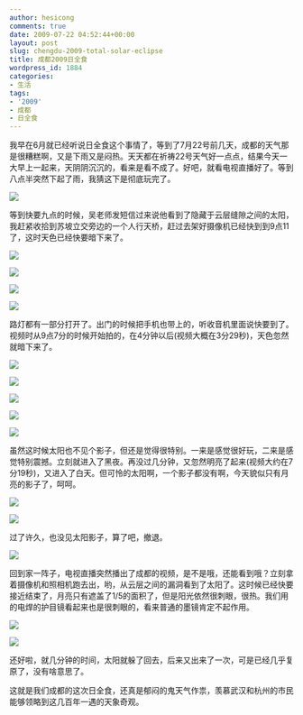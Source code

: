 ```yaml
---
author: hesicong
comments: true
date: 2009-07-22 04:52:44+00:00
layout: post
slug: chengdu-2009-total-solar-eclipse
title: 成都2009日全食
wordpress_id: 1884
categories:
- 生活
tags:
- '2009'
- 成都
- 日全食
---
```


我早在6月就已经听说日全食这个事情了，等到了7月22号前几天，成都的天气那是很糟糕啊，又是下雨又是闷热。天天都在祈祷22号天气好一点点，结果今天一大早上一起来，天阴阴沉沉的，看来是看不成了。好吧，就看电视直播好了。等到八点半突然下起了雨，我猜这下是彻底玩完了。

[](/images/2009-7-22/IMG_2368.JPG)![](/images/2009-7-22/image/thumb/IMG_2368.JPG)

等到快要九点的时候，吴老师发短信过来说他看到了隐藏于云层缝隙之间的太阳，我赶紧收拾到苏坡立交旁边的一个人行天桥，赶过去架好摄像机已经快到到9点11了，这时天色已经快要暗下来了。

[](/images/2009-7-22/IMG_2375.JPG)![](/images/2009-7-22/image/thumb/IMG_2375.JPG)

[](/images/2009-7-22/IMG_2376.JPG)![](/images/2009-7-22/image/thumb/IMG_2376.JPG)

[](/images/2009-7-22/IMG_2377.JPG)![](/images/2009-7-22/image/thumb/IMG_2377.JPG)

[](/images/2009-7-22/IMG_2378.JPG)![](/images/2009-7-22/image/thumb/IMG_2378.JPG)

路灯都有一部分打开了。出门的时候把手机也带上的，听收音机里面说快要到了。视频时从9点7分的时候开始拍的，在4分钟以后(视频大概在3分29秒)，天色忽然就暗下来了。




[](/images/2009-7-22/IMG_2380.JPG)![](/images/2009-7-22/image/thumb/IMG_2380.JPG)

[](/images/2009-7-22/IMG_2381.JPG)![](/images/2009-7-22/image/thumb/IMG_2381.JPG)

[](/images/2009-7-22/IMG_2382.JPG)![](/images/2009-7-22/image/thumb/IMG_2382.JPG)

[](/images/2009-7-22/IMG_2383.JPG)![](/images/2009-7-22/image/thumb/IMG_2383.JPG)

[](/images/2009-7-22/IMG_2384.JPG)![](/images/2009-7-22/image/thumb/IMG_2384.JPG)

虽然这时候太阳也不见个影子，但还是觉得很特别。一来是感觉很好玩，二来是感觉特别震撼。立刻就进入了黑夜。再没过几分钟，又忽然明亮了起来(视频大约在7分19秒)，又进入了白天。但可怜的太阳啊，一个影子都没有啊，今天貌似只有月亮的影子了，呵呵。

[](/images/2009-7-22/IMG_2385.JPG)![](/images/2009-7-22/image/thumb/IMG_2385.JPG)

[](/images/2009-7-22/IMG_2386.JPG)![](/images/2009-7-22/image/thumb/IMG_2386.JPG)

过了许久，也没见太阳影子，算了吧，撤退。

[](/images/2009-7-22/IMG_2390.JPG)![](/images/2009-7-22/image/thumb/IMG_2390.JPG)

回到家一阵子，电视直播突然播出了成都的视频，是不是哦，还能看到哦？立刻拿着摄像机和照相机跑去出，哟，从云层之间的漏洞看到了太阳了。这时候已经快要接近结束了，月亮只有遮盖了1/5的面积了，但是阳光依然很刺眼，很热。我们用的电焊的护目镜看起来也是很刺眼的，看来普通的墨镜肯定不起作用。

[](/images/2009-7-22/IMG_2394.JPG)![](/images/2009-7-22/image/thumb/IMG_2394.JPG)

[](/images/2009-7-22/IMG_2395.JPG)![](/images/2009-7-22/image/thumb/IMG_2395.JPG)

还好啦，就几分钟的时间，太阳就躲了回去，后来又出来了一次，可是已经几乎复原了，没有啥意思了。

这就是我们成都的这次日全食，还真是郁闷的鬼天气作祟，羡慕武汉和杭州的市民能够领略到这几百年一遇的天象奇观。
